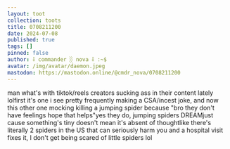 ```yaml
---
layout: toot
collection: toots
title: 0708211200
date: 2024-07-08
published: true
tags: []
pinned: false
author: ⸸ commander ░ nova ⸸ :~$
avatar: /img/avatar/daemon.jpeg
mastodon: https://mastodon.online/@cmdr_nova/0708211200
---
```


man what's with tiktok/reels creators sucking ass in their content lately lolfirst it's one i see pretty frequently making a CSA/incest joke, and now this other one mocking killing a jumping spider because "bro they don't have feelings hope that helps"yes they do, jumping spiders DREAMjust cause something's tiny doesn't mean it's absent of thoughtlike there's literally 2 spiders in the US that can seriously harm you and a hospital visit fixes it, I don't get being scared of little spiders lol
